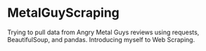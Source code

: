 # MetalGuyScraping
Trying to pull data from Angry Metal Guys reviews using requests, BeautifulSoup, and pandas. Introducing myself to Web Scraping.
